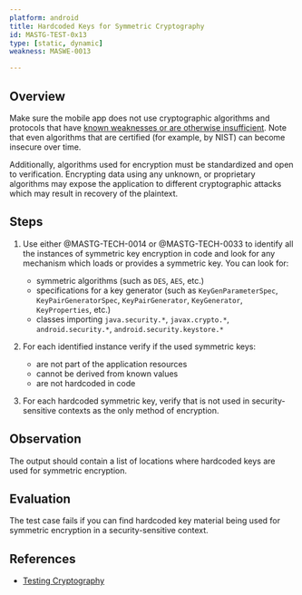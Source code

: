 ```yaml
---
platform: android
title: Hardcoded Keys for Symmetric Cryptography
id: MASTG-TEST-0x13
type: [static, dynamic]
weakness: MASWE-0013

---
```


## Overview

Make sure the mobile app does not use cryptographic algorithms and protocols that have [known weaknesses or are otherwise insufficient](../../../Document/0x04g-Testing-Cryptography.md#Identifying-Insecure-and/or-Deprecated-Cryptographic-Algorithms).
Note that even algorithms that are certified (for example, by NIST) can become insecure over time.

Additionally, algorithms used for encryption must be standardized and open to verification. Encrypting data using any unknown, or proprietary algorithms may expose the application to different cryptographic attacks which may result in recovery of the plaintext.

## Steps

1. Use either @MASTG-TECH-0014 or @MASTG-TECH-0033 to identify all the instances of symmetric key encryption in code and look for any mechanism which loads or provides a symmetric key.
You can look for:
    - symmetric algorithms (such as `DES`, `AES`, etc.)
    - specifications for a key generator (such as `KeyGenParameterSpec`, `KeyPairGeneratorSpec`, `KeyPairGenerator`, `KeyGenerator`, `KeyProperties`, etc.)
    - classes importing `java.security.*`, `javax.crypto.*`, `android.security.*`, `android.security.keystore.*`

1. For each identified instance verify if the used symmetric keys:
    - are not part of the application resources
    - cannot be derived from known values
    - are not hardcoded in code

1. For each hardcoded symmetric key, verify that is not used in security-sensitive contexts as the only method of encryption.

## Observation

The output should contain a list of locations where hardcoded keys are used for symmetric encryption.

## Evaluation

The test case fails if you can find hardcoded key material being used for symmetric encryption in a security-sensitive context.

## References

- [Testing Cryptography](../../../Document/0x04g-Testing-Cryptography.md)
